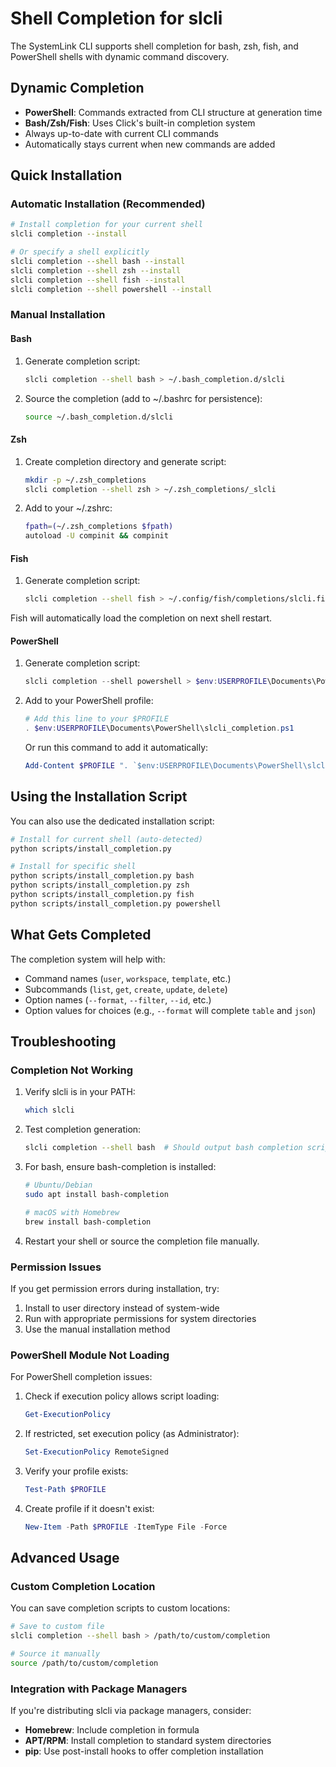 # Shell Completion for slcli

The SystemLink CLI supports shell completion for bash, zsh, fish, and PowerShell shells with dynamic command discovery.

## Dynamic Completion

- **PowerShell**: Commands extracted from CLI structure at generation time
- **Bash/Zsh/Fish**: Uses Click's built-in completion system
- Always up-to-date with current CLI commands
- Automatically stays current when new commands are added

## Quick Installation

### Automatic Installation (Recommended)

```bash
# Install completion for your current shell
slcli completion --install

# Or specify a shell explicitly
slcli completion --shell bash --install
slcli completion --shell zsh --install
slcli completion --shell fish --install
slcli completion --shell powershell --install
```

### Manual Installation

#### Bash

1. Generate completion script:

   ```bash
   slcli completion --shell bash > ~/.bash_completion.d/slcli
   ```

2. Source the completion (add to ~/.bashrc for persistence):
   ```bash
   source ~/.bash_completion.d/slcli
   ```

#### Zsh

1. Create completion directory and generate script:

   ```bash
   mkdir -p ~/.zsh_completions
   slcli completion --shell zsh > ~/.zsh_completions/_slcli
   ```

2. Add to your ~/.zshrc:
   ```bash
   fpath=(~/.zsh_completions $fpath)
   autoload -U compinit && compinit
   ```

#### Fish

1. Generate completion script:
   ```bash
   slcli completion --shell fish > ~/.config/fish/completions/slcli.fish
   ```

Fish will automatically load the completion on next shell restart.

#### PowerShell

1. Generate completion script:

   ```powershell
   slcli completion --shell powershell > $env:USERPROFILE\Documents\PowerShell\slcli_completion.ps1
   ```

2. Add to your PowerShell profile:

   ```powershell
   # Add this line to your $PROFILE
   . $env:USERPROFILE\Documents\PowerShell\slcli_completion.ps1
   ```

   Or run this command to add it automatically:

   ```powershell
   Add-Content $PROFILE ". `$env:USERPROFILE\Documents\PowerShell\slcli_completion.ps1"
   ```

## Using the Installation Script

You can also use the dedicated installation script:

```bash
# Install for current shell (auto-detected)
python scripts/install_completion.py

# Install for specific shell
python scripts/install_completion.py bash
python scripts/install_completion.py zsh
python scripts/install_completion.py fish
python scripts/install_completion.py powershell
```

## What Gets Completed

The completion system will help with:

- Command names (`user`, `workspace`, `template`, etc.)
- Subcommands (`list`, `get`, `create`, `update`, `delete`)
- Option names (`--format`, `--filter`, `--id`, etc.)
- Option values for choices (e.g., `--format` will complete `table` and `json`)

## Troubleshooting

### Completion Not Working

1. Verify slcli is in your PATH:

   ```bash
   which slcli
   ```

2. Test completion generation:

   ```bash
   slcli completion --shell bash  # Should output bash completion script
   ```

3. For bash, ensure bash-completion is installed:

   ```bash
   # Ubuntu/Debian
   sudo apt install bash-completion

   # macOS with Homebrew
   brew install bash-completion
   ```

4. Restart your shell or source the completion file manually.

### Permission Issues

If you get permission errors during installation, try:

1. Install to user directory instead of system-wide
2. Run with appropriate permissions for system directories
3. Use the manual installation method

### PowerShell Module Not Loading

For PowerShell completion issues:

1. Check if execution policy allows script loading:

   ```powershell
   Get-ExecutionPolicy
   ```

2. If restricted, set execution policy (as Administrator):

   ```powershell
   Set-ExecutionPolicy RemoteSigned
   ```

3. Verify your profile exists:

   ```powershell
   Test-Path $PROFILE
   ```

4. Create profile if it doesn't exist:
   ```powershell
   New-Item -Path $PROFILE -ItemType File -Force
   ```

## Advanced Usage

### Custom Completion Location

You can save completion scripts to custom locations:

```bash
# Save to custom file
slcli completion --shell bash > /path/to/custom/completion

# Source it manually
source /path/to/custom/completion
```

### Integration with Package Managers

If you're distributing slcli via package managers, consider:

- **Homebrew**: Include completion in formula
- **APT/RPM**: Install completion to standard system directories
- **pip**: Use post-install hooks to offer completion installation
